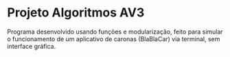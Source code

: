 # Projeto Algoritmos AV3
Programa desenvolvido usando funções e modularização, feito para simular o funcionamento de um aplicativo de caronas (BlaBlaCar) via terminal, sem interface gráfica.
